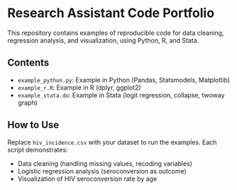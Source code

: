 # Research Assistant Code Portfolio

This repository contains examples of reproducible code for data cleaning, regression analysis, and visualization, using Python, R, and Stata. 

## Contents

- `example_python.py`: Example in Python (Pandas, Statsmodels, Matplotlib)
- `example_r.R`: Example in R (dplyr, ggplot2)
- `example_stata.do`: Example in Stata (logit regression, collapse, twoway graph)

## How to Use
Replace `hiv_incidence.csv` with your dataset to run the examples. 
Each script demonstrates:
- Data cleaning (handling missing values, recoding variables)
- Logistic regression analysis (seroconversion as outcome)
- Visualization of HIV seroconversion rate by age
